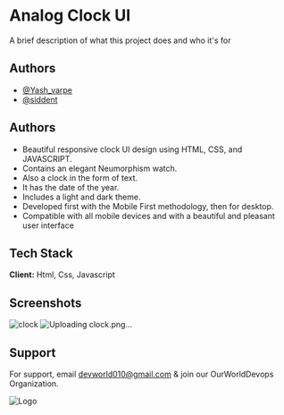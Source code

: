 
# Analog Clock UI

A brief description of what this project does and who it's for


## Authors

- [@Yash_varpe ](https://github.com/YashVarpe05)
- [@siddent ](https://github.com/emplooyee)

## Authors

- Beautiful responsive clock UI design using HTML, CSS, and JAVASCRIPT.
- Contains an elegant Neumorphism watch.
- Also a clock in the form of text.
- It has the date of the year.
- Includes a light and dark theme.
- Developed first with the Mobile First methodology, then for desktop.
- Compatible with all mobile devices and with a beautiful and pleasant user interface
 


## Tech Stack

**Client:** Html, Css, Javascript




## Screenshots
![clock](https://user-images.githubusercontent.com/104847857/226172747-058e7ecc-09aa-404f-9a89-25612eff471b.png)
![Uploading clock.png…]()


## Support

For support, email devworld010@gmail.com & join our 
OurWorldDevops Organization.



![Logo](https://upload.wikimedia.org/wikipedia/commons/a/a7/React-icon.svg)






